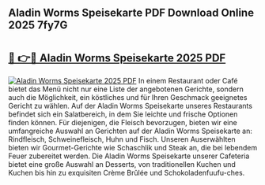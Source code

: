 ## Aladin Worms Speisekarte PDF Download Online 2025 7fy7G

# <h2><a href="http://gc9bkok.nevu.top/?p=Aladin+Worms+Speisekarte">🔗 👉🔴 Aladin Worms Speisekarte 2025 PDF</a></h2>

[![Aladin Worms Speisekarte 2025 PDF](https://i.imgur.com/dBaPXMq.png)](http://gc9bkok.nevu.top/?p=Aladin+Worms+Speisekarte)
In einem Restaurant oder Café bietet das Menü nicht nur eine Liste der angebotenen Gerichte, sondern auch die Möglichkeit, ein köstliches und für Ihren Geschmack geeignetes Gericht zu wählen. Auf der Aladin Worms Speisekarte unseres Restaurants befindet sich ein Salatbereich, in dem Sie leichte und frische Optionen finden können. Für diejenigen, die Fleisch bevorzugen, bieten wir eine umfangreiche Auswahl an Gerichten auf der Aladin Worms Speisekarte an: Rindfleisch, Schweinefleisch, Huhn und Fisch. Unseren Auserwählten bieten wir Gourmet-Gerichte wie Schaschlik und Steak an, die bei lebendem Feuer zubereitet werden. Die Aladin Worms Speisekarte unserer Cafeteria bietet eine große Auswahl an Desserts, von traditionellen Kuchen und Kuchen bis hin zu exquisiten Crème Brûlée und Schokoladenfuufu-ches.
